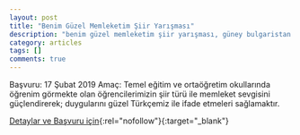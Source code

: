 ```yaml
---
layout: post
title: "Benim Güzel Memleketim Şiir Yarışması"
description: "benim güzel memleketim şiir yarışması, güney bulgaristan türkçe öğretmenleri derneği"
category: articles
tags: []
comments: true
---
```


Başvuru: 17 Şubat 2019 
Amaç: Temel eğitim ve ortaöğretim okullarında öğrenim görmekte olan öğrencilerimizin şiir türü ile memleket sevgisini güçlendirerek; duygularını güzel Türkçemiz ile ifade etmeleri sağlamaktır.

[Detaylar ve Başvuru için](https://kircaalihaber.com/?pid=3&id_news=22316&utm_source=edebiyatyarismalari.com&utm_medium=affiliate){:rel="nofollow"}{:target="_blank"}